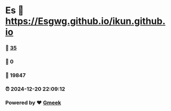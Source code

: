# Es :link: https://Esgwg.github.io/ikun.github.io 
### :page_facing_up: [35](https://Esgwg.github.io/ikun.github.io/tag.html) 
### :speech_balloon: 0 
### :hibiscus: 19847 
### :alarm_clock: 2024-12-20 22:09:12 
### Powered by :heart: [Gmeek](https://github.com/Meekdai/Gmeek)
